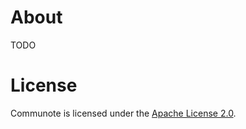 # About
TODO

# License
Communote is licensed under the [Apache License 2.0](http://www.apache.org/licenses/LICENSE-2.0).